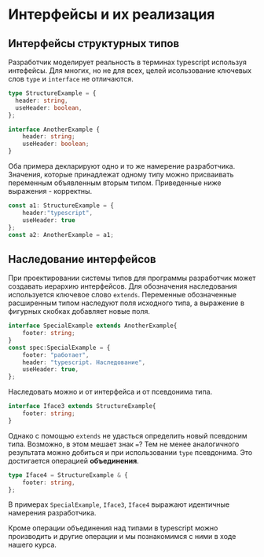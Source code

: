 # Интерфейсы и их реализация
## Интерфейсы структурных типов
Разработчик моделирует реальность в терминах typescript используя интефейсы. Для многих, но не для всех, целей исользование ключевых слов `type` и `interface` не отличаются.

```typescript
type StructureExample = {
  header: string,
  useHeader: boolean,
};

interface AnotherExample {
    header: string;
    useHeader: boolean;
}
```
Оба примера декларируют одно и то же намерение разработчика. Значения, которые принадлежат одному типу можно присваивать переменным объявленным вторым типом. Приведенные ниже выражения - корректны.

```typescript
const a1: StructureExample = {
    header:"typescript",
    useHeader: true
};
const a2: AnotherExample = a1;
```
## Наследование интерфейсов
При проектировании системы типов для программы разработчик может создавать иерархию интерфейсов. Для обозначения наследования используется ключевое слово `extends`. Переменные обозначенные расширенным типом наследуют поля исходного типа, а выражение в фигурных скобках добавляет новые поля.

```typescript
interface SpecialExample extends AnotherExample{
    footer: string;
}
const spec:SpecialExample = {
    footer: "работает",
    header: "typescript. Наследование",
    useHeader: true,
};
```
Наследовать можно и от интерфейса и от псевдонима типа.

```typescript
interface Iface3 extends StructureExample{
    footer: string;
}
```
Однако с помощью `extends` не удасться определить новый псевдоним типа. Возможно, в этом мешает знак `=`? Тем не менее аналогичного результата можно добиться и при использовании `type` псевдонима. Это достигается операцией **объединения**.

```typescript
type Iface4 = StructureExample & {
    footer: string,
};
```
В примерах `SpecialExample`, `Iface3`, `Iface4` выражают идентичные намерения разработчика.

Кроме операции объединения над типами в typescript можно производить и другие операции и мы познакомимся с ними в ходе нашего курса.
